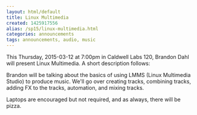 ```yaml
---
layout: html/default
title: Linux Multimedia
created: 1425917556
alias: /sp15/linux-multimedia.html
categories: announcements
tags: announcements, audio, music
---
```

This Thursday, 2015-03-12 at 7:00pm in Caldwell Labs 120, Brandon Dahl will present Linux Multimedia. A short description follows:

Brandon will be talking about the basics of using LMMS (Linux Multimedia Studio) to produce music. We'll go over creating tracks, combining tracks, adding FX to the tracks, automation, and mixing tracks.

Laptops are encouraged but not required, and as always, there will be pizza.
